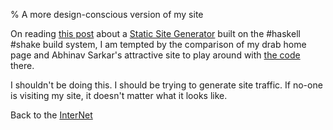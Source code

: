 % A more design-conscious version of my site

On reading
[this post](https://abhinavsarkar.net/posts/static-site-generator-using-shake/)
about a
[Static Site Generator](http://en.wikipedia.org/wiki/Static_site_generator)
built on the #haskell #shake build system, I am tempted by the comparison of my drab home page and
Abhinav Sarkar's attractive site
to play around with
[the code](https://abhinavsarkar.net/code/shake-blog.html)
there.

I shouldn't be doing this. I should be trying to generate site traffic. If no-one is visiting my site, it doesn't matter what it looks like.

Back to the [InterNet](InterNet.html)
